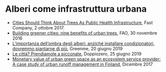 # Alberi come infrastruttura urbana
* [Cities Should Think About Trees As Public Health Infrastructure](https://www.fastcompany.com/40474204/cities-should-think-about-trees-as-public-health-infrastructure), Fast Company, 2 ottobre 2017.
* [Building greener cities: nine benefits of urban trees](http://www.fao.org/zhc/detail-events/en/c/454543), FAO, 30 novembre 2016
* [L’importanza dell’ombra degli alberi: anziché installare condizionatori, dovremmo piantarne di più](https://www.greenme.it/informarsi/ambiente/importanza-ombra-alberi), Greenme, 20 giugno 2019
* [Le città? Prendiamole a picconate](https://www.doppiozero.com/materiali/le-citta-prendiamole-picconate), Doppiozero, 25 giugno 2019
* [Monetary value of urban green space as an ecosystem service provider: A case study of urban runoff management in Finland](https://www.sciencedirect.com/science/article/pii/S2212041616301085), Dicembre 2017
